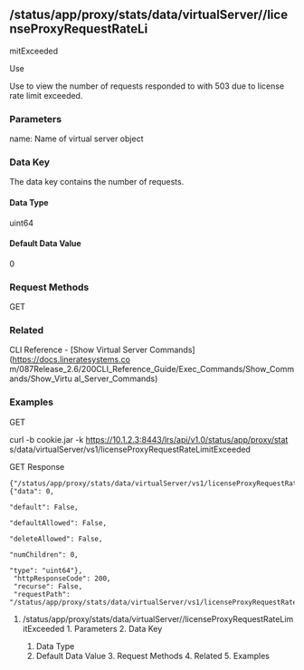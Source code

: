 ## /status/app/proxy/stats/data/virtualServer/<name>/licenseProxyRequestRateLi
mitExceeded

Use

Use to view the number of requests responded to with 503 due to license rate
limit exceeded.

### Parameters

name: Name of virtual server object

### Data Key

The data key contains the number of requests.

#### Data Type

uint64

#### Default Data Value

0

### Request Methods

GET

### Related

CLI Reference - [Show Virtual Server Commands](https://docs.lineratesystems.co
m/087Release_2.6/200CLI_Reference_Guide/Exec_Commands/Show_Commands/Show_Virtu
al_Server_Commands)

### Examples

GET

curl -b cookie.jar -k https://10.1.2.3:8443/lrs/api/v1.0/status/app/proxy/stat
s/data/virtualServer/vs1/licenseProxyRequestRateLimitExceeded

GET Response

    
    {"/status/app/proxy/stats/data/virtualServer/vs1/licenseProxyRequestRateLimitExceeded": {"data": 0,
                                                                                                "default": False,
                                                                                                "defaultAllowed": False,
                                                                                                "deleteAllowed": False,
                                                                                                "numChildren": 0,
                                                                                                "type": "uint64"},
     "httpResponseCode": 200,
     "recurse": False,
     "requestPath": "/status/app/proxy/stats/data/virtualServer/vs1/licenseProxyRequestRateLimitExceeded"}
    

  1. /status/app/proxy/stats/data/virtualServer/<name>/licenseProxyRequestRateLimitExceeded
    1. Parameters
    2. Data Key
      1. Data Type
      2. Default Data Value
    3. Request Methods
    4. Related
    5. Examples

